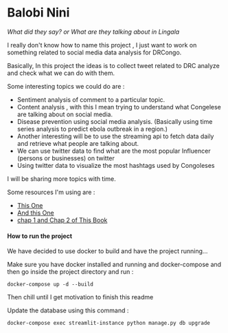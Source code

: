 # Balobi Nini

_What did they say? or What are they talking about in Lingala_

I really don't know how to name this project , I just want to work on something related to social media data analysis for DRCongo.

Basically, In this project the ideas is to collect tweet related to DRC analyze and check what we can do with them.

Some interesting topics we could do are :

- Sentiment analysis of comment to a particular topic.
- Content analysis , with this I mean trying to understand what Congelese are talking about on social media.
- Disease prevention using social media analysis. (Basically using time series analysis to predict ebola outbreak in a region.)
- Another interesting will be to use the streaming api to fetch data daily and retrieve what people are talking about.
- We can use twitter data to find what are the most popular Influencer (persons or businesses) on twitter
- Using twitter data to visualize the most hashtags used by Congoleses

I will be sharing more topics with time.

Some resources I'm using are :

- [This One](https://www.researchgate.net/publication/303127692_SOCIAL_MEDIA_MINING_FOR_PUBLIC_HEALTH_MONITORING_AND_SURVEILLANCE)
- [And this One](https://www.ncbi.nlm.nih.gov/pubmed/26042846)
- [chap 1 and Chap 2 of This Book](https://www.amazon.com/Mastering-Social-Media-Mining-Python-ebook/dp/B01BFD2Z2Q)

#### How to run the project

We have decided to use docker to build and have the project running...

Make sure you have docker installed and running and docker-compose and then go inside the project directory and run :

`docker-compose up -d --build`

Then chill until I get motivation to finish this readme

Update the database using this command :

`docker-compose exec streamlit-instance python manage.py db upgrade`
